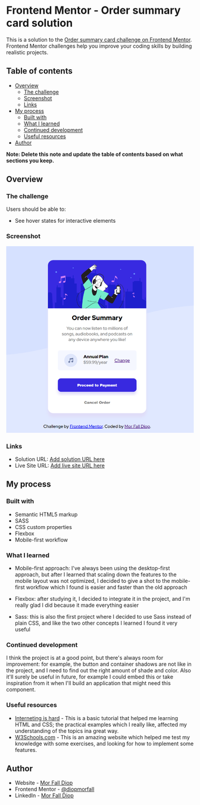 # Frontend Mentor - Order summary card solution

This is a solution to the [Order summary card challenge on Frontend Mentor](https://www.frontendmentor.io/challenges/order-summary-component-QlPmajDUj). Frontend Mentor challenges help you improve your coding skills by building realistic projects. 

## Table of contents

- [Overview](#overview)
  - [The challenge](#the-challenge)
  - [Screenshot](#screenshot)
  - [Links](#links)
- [My process](#my-process)
  - [Built with](#built-with)
  - [What I learned](#what-i-learned)
  - [Continued development](#continued-development)
  - [Useful resources](#useful-resources)
- [Author](#author)

**Note: Delete this note and update the table of contents based on what sections you keep.**

## Overview

### The challenge

Users should be able to:

- See hover states for interactive elements

### Screenshot

![Screenshot](images/Screenshot.png)


### Links

- Solution URL: [Add solution URL here](https://your-solution-url.com)
- Live Site URL: [Add live site URL here](https://your-live-site-url.com)

## My process

### Built with

- Semantic HTML5 markup
- SASS
- CSS custom properties
- Flexbox
- Mobile-first workflow

### What I learned

- Mobile-first approach: I've always been using the desktop-first approach, but after I learned that scaling down the features to the mobile layout was not optimized, I decided to give a shot to the mobile-first workflow which I found is easier and faster than the old approach

- Flexbox: after studying it, I decided to integrate it in the project, and I'm really glad I did because it made everything easier

- Sass: this is also the first project where I decided to use Sass instead of plain CSS, and like the two other concepts I learned I found it very useful


### Continued development

I think the project is at a good point, but there's always room for improvement: for example, the button and container shadows are not like in the project, and I need to find out the right amount of shade and color.
Also it'll surely be useful in future, for example I could embed this or take inspiration from it when I'll build an application that might need this component.

### Useful resources

- [Interneting is hard](https://internetingishard.netlify.app/html-and-css/) - This is a basic tutorial that helped me learning HTML and CSS; the practical examples which I really like, affected my understanding of the topics ina great way.
- [W3Schools.com](https://www.w3schools.com/) - This is an amazing website which helped me test my knowledge with some exercises, and looking for how to implement some features.

## Author

- Website - [Mor Fall Diop](https://www.your-site.com)
- Frontend Mentor - [@diopmorfall](https://www.frontendmentor.io/profile/diopmorfall)
- LinkedIn - [Mor Fall Diop](https://www.linkedin.com/in/mor-fall-diop-07b40a18b)

